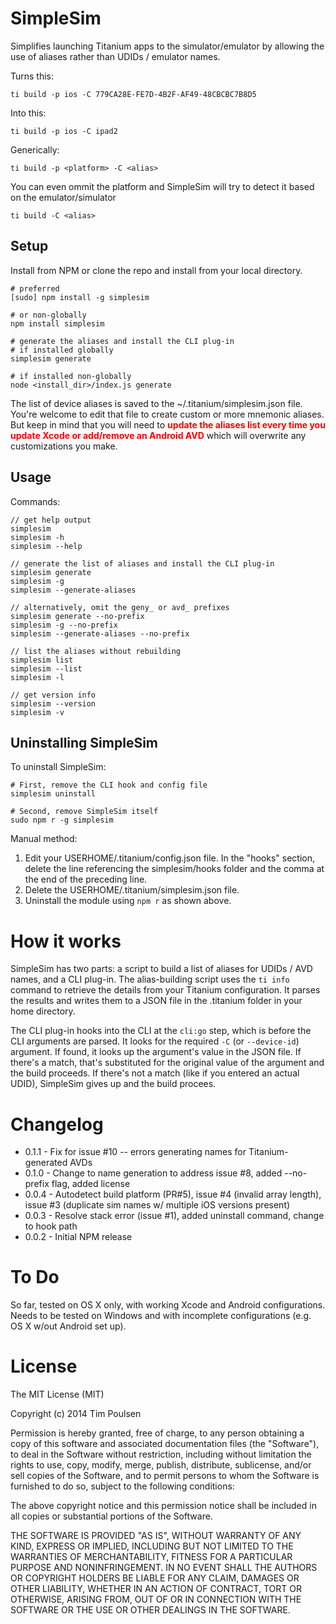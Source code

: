 # SimpleSim

Simplifies launching Titanium apps to the simulator/emulator by allowing the use of aliases rather than UDIDs / emulator names.

Turns this:

```shell
ti build -p ios -C 779CA28E-FE7D-4B2F-AF49-48CBCBC7B8D5
```

Into this:

```shell
ti build -p ios -C ipad2
```

Generically:

```shell
ti build -p <platform> -C <alias>
```

You can even ommit the platform and SimpleSim will try to detect it based on the emulator/simulator
```shell
ti build -C <alias>
```



## Setup

Install from NPM or clone the repo and install from your local directory.

```shell
# preferred
[sudo] npm install -g simplesim

# or non-globally
npm install simplesim

# generate the aliases and install the CLI plug-in
# if installed globally
simplesim generate

# if installed non-globally
node <install_dir>/index.js generate
```

The list of device aliases is saved to the ~/.titanium/simplesim.json file. You're welcome to edit that file to create custom or more mnemonic aliases. But keep in mind that you will need to <span style="color:red;">**update the aliases list every time you update Xcode or add/remove an Android AVD**</span> which will overwrite any customizations you make.

## Usage

Commands:

```shell
// get help output
simplesim
simplesim -h
simplesim --help

// generate the list of aliases and install the CLI plug-in
simplesim generate
simplesim -g
simplesim --generate-aliases

// alternatively, omit the geny_ or avd_ prefixes
simplesim generate --no-prefix
simplesim -g --no-prefix
simplesim --generate-aliases --no-prefix

// list the aliases without rebuilding
simplesim list
simplesim --list
simplesim -l

// get version info
simplesim --version
simplesim -v
```

## Uninstalling SimpleSim

To uninstall SimpleSim:

```shell
# First, remove the CLI hook and config file
simplesim uninstall

# Second, remove SimpleSim itself
sudo npm r -g simplesim
```

Manual method:

1. Edit your USERHOME/.titanium/config.json file. In the "hooks" section, delete the line referencing the simplesim/hooks folder and the comma at the end of the preceding line.
2. Delete the USERHOME/.titanium/simplesim.json file.
3. Uninstall the module using `npm r` as shown above.


# How it works

SimpleSim has two parts: a script to build a list of aliases for UDIDs / AVD names, and a CLI plug-in. The alias-building script uses the `ti info` command to retrieve the details from your Titanium configuration. It parses the results and writes them to a JSON file in the .titanium folder in your home directory.

The CLI plug-in hooks into the CLI at the `cli:go` step, which is before the CLI arguments are parsed. It looks for the required `-C` (or `--device-id`) argument. If found, it looks up the argument's value in the JSON file. If there's a match, that's substituted for the original value of the argument and the build proceeds. If there's not a match (like if you entered an actual UDID), SimpleSim gives up and the build procees.

# Changelog

* 0.1.1 - Fix for issue #10 -- errors generating names for Titanium-generated AVDs
* 0.1.0 - Change to name generation to address issue #8, added --no-prefix flag, added license
* 0.0.4 - Autodetect build platform (PR#5), issue #4 (invalid array length), issue #3 (duplicate sim names w/ multiple iOS versions present)
* 0.0.3 - Resolve stack error (issue #1), added uninstall command, change to hook path
* 0.0.2 - Initial NPM release

# To Do

So far, tested on OS X only, with working Xcode and Android configurations. Needs to be tested on Windows and with incomplete configurations (e.g. OS X w/out Android set up).

# License

The MIT License (MIT)

Copyright (c) 2014 Tim Poulsen

Permission is hereby granted, free of charge, to any person obtaining a copy
of this software and associated documentation files (the "Software"), to deal
in the Software without restriction, including without limitation the rights
to use, copy, modify, merge, publish, distribute, sublicense, and/or sell
copies of the Software, and to permit persons to whom the Software is
furnished to do so, subject to the following conditions:

The above copyright notice and this permission notice shall be included in all
copies or substantial portions of the Software.

THE SOFTWARE IS PROVIDED "AS IS", WITHOUT WARRANTY OF ANY KIND, EXPRESS OR
IMPLIED, INCLUDING BUT NOT LIMITED TO THE WARRANTIES OF MERCHANTABILITY,
FITNESS FOR A PARTICULAR PURPOSE AND NONINFRINGEMENT. IN NO EVENT SHALL THE
AUTHORS OR COPYRIGHT HOLDERS BE LIABLE FOR ANY CLAIM, DAMAGES OR OTHER
LIABILITY, WHETHER IN AN ACTION OF CONTRACT, TORT OR OTHERWISE, ARISING FROM,
OUT OF OR IN CONNECTION WITH THE SOFTWARE OR THE USE OR OTHER DEALINGS IN THE
SOFTWARE.

